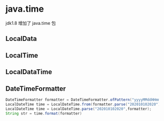 # java.time
jdk1.8 增加了 java.time 包
## LocalData
## LocalTime
## LocalDataTime
    
## DateTimeFormatter
``` java
DateTimeFormatter formatter = DateTimeFormatter.ofPattern("yyyyMMddHHmm");
LocalDateTime time = LocalDateTime.from(formatter.parse("202010102020"));
LocalDateTime time = LocalDateTime.parse("202010102020",formatter);
String str = time.format(formatter)
```
